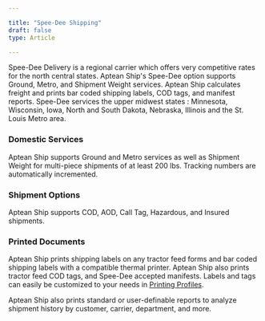 ```yaml
---

title: "Spee-Dee Shipping"
draft: false
type: Article

---
```


Spee-Dee Delivery is a regional carrier which offers very competitive rates for the north central states. Aptean Ship's Spee-Dee option supports Ground, Metro, and Shipment Weight services. Aptean Ship calculates freight and prints bar coded shipping labels, COD tags, and manifest reports. Spee-Dee services the upper midwest states : Minnesota, Wisconsin, Iowa, North and South Dakota, Nebraska, Illinois and the St. Louis Metro area.

### Domestic Services

Aptean Ship supports Ground and Metro services as well as Shipment Weight for multi-piece shipments of at least 200 lbs. Tracking numbers are automatically incremented.

### Shipment Options

Aptean Ship supports COD, AOD, Call Tag, Hazardous, and Insured shipments.

### Printed Documents

Aptean Ship prints shipping labels on any tractor feed forms and bar coded shipping labels with a compatible thermal printer. Aptean Ship also prints tractor feed COD tags, and Spee-Dee accepted manifests. Labels and tags can easily be customized to your needs in [Printing Profiles](printing-profiles.md).

Aptean Ship also prints standard or user-definable reports to analyze shipment history by customer, carrier, department, and more.


